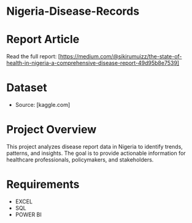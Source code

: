# Nigeria-Disease-Records

# Report Article
Read the full report: [https://medium.com/@sikirumuizz/the-state-of-health-in-nigeria-a-comprehensive-disease-report-49d95b8e7539]

# Dataset
- Source: [kaggle.com]


# Project Overview
This project analyzes disease report data in Nigeria to identify trends, patterns, and insights. The goal is to provide actionable information for healthcare professionals, policymakers, and stakeholders.

# Requirements
- EXCEL
- SQL
- POWER BI
